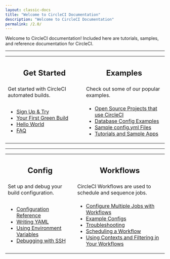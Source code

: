 ```yaml
---
layout: classic-docs
title: "Welcome to CircleCI Documentation"
description: "Welcome to CircleCI Documentation"
permalink: /2.0/
---
```


Welcome to CircleCI documentation! Included here are tutorials, samples, and reference documentation for CircleCI.

<hr>
<div>
<table>
  <tr>
    <th><h2>Get Started</h2></th>
    <th><h2>Examples</h2></th>

  </tr>
  <tr>
    <td>Get started with CircleCI automated builds.</td>
    <td>Check out some of our popular examples.</td>
  </tr>
	
  <tr>
    <td><ul>
		<li><a href="/docs/2.0/first-steps/">Sign Up & Try</a></li>
		<li><a href="/docs/2.0/getting-started/">Your First Green Build</a></li>
		<li><a href="/docs/2.0/hello-world/">Hello World</a></li>
		<li><a href="/docs/2.0/faq/">FAQ</a></li>
		</ul></td>
    <td><ul><li><a href="/docs/2.0/examples/">Open Source Projects that use CircleCI</a></li>
		<li><a href="/docs/2.0/postgres-config">Database Config Examples</a></li>
		<li><a href="/docs/2.0/sample-config/">Sample config.yml Files</a></li>
		<li><a href="/docs/2.0/tutorials/">Tutorials and Sample Apps</a></li>
	        </ul></td>
  </tr>
</table>
</div>
<div>
<hr>
<table>
  <tr>
    <th><h2>Config</h2></th>
    <th><h2>Workflows</h2></th>

  </tr>
  <tr>
    <td>Set up and debug your build configuration.</td>
    <td>CircleCI Workflows are used to schedule and sequence jobs.</td>
  </tr>
  <tr>
    <td><ul>
			<li><a href="{{ site.baseurl }}/2.0/configuration-reference/">Configuration Reference</a></li>
			<li><a href="{{ site.baseurl }}/2.0/writing-yaml/">Writing YAML</a></li>
			<li><a href="{{ site.baseurl }}/2.0/env-vars/">Using Environment Variables</a></li>
			<li><a href="{{ site.baseurl }}/2.0/ssh-access-jobs/">Debugging with SSH</a></li>
		</ul></td>
    <td><ul>
			<li><a href="/docs/2.0/workflows/#video-configure-multiple-jobs-with-workflows">Configure Multiple Jobs with Workflows</a></li>
			<li><a href="/docs/2.0/workflows/#workflows-configuration-examples">Example Configs</a></li>
		<li><a href="/docs/2.0/workflows/#troubleshooting">Troubleshooting</a></li>
		<li><a href="/docs/2.0/workflows/#scheduling-a-workflow">Scheduling a Workflow</a></li>
		<li><a href="/docs/2.0/workflows/#using-contexts-and-filtering-in-your-workflows">Using Contexts and Filtering in Your Workflows</a></li>
	    </ul></td>
  </tr>
</table>
</div>
